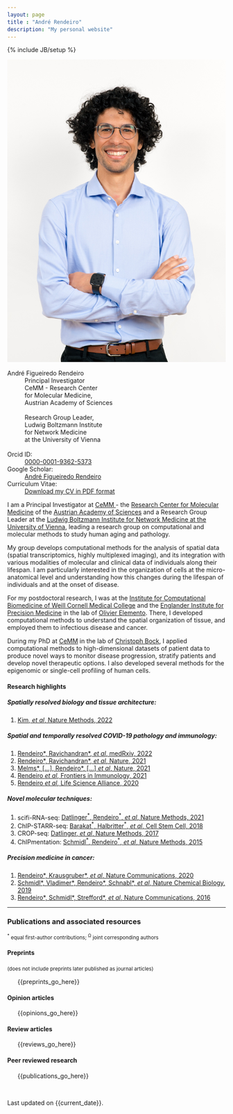 ```yaml
---
layout: page
title : "André Rendeiro"
description: "My personal website"
---
```

{% include JB/setup %}

<a rel="me" href="https://sciencemastodon.com/@afrendeiro"></a>

<div class="row">
    <div class="col-sm-3 center-block text-center brd">  <!--  custom-col-width -->
        <img src="me.jpg" class="my_image" alt="It's me, André!">
        <dl>
            <dt>
                <span property="foaf:firstName">André</span>
                <span property="foaf:middleName">Figueiredo</span>
                <span property="foaf:familyName">Rendeiro</span>
            </dt>
            <dd>Principal Investigator</dd>
            <dd>CeMM - Research Center</dd><dd>for Molecular Medicine,</dd>
            <dd>Austrian Academy of Sciences</dd>
            <br>
            <dd>Research Group Leader,</dd>
            <dd>Ludwig Boltzmann Institute</dd><dd>for Network Medicine</dd>
            <dd>at the University of Vienna</dd>
            <br>
            <!-- <dt>Address:</dt>
            <dd>
                <span
                    property="schema:address"
                    typeof="https://schema.org/PostalAddress"
                    vocab="https://schema.org/PostalAddress/">
                    <a href="https://goo.gl/maps/qa1K9PSu8xSp7z3M6">
                        <span property="streetAddress">Lazarettgasse 14, AKH BT 25.3</span>,<br>
                        <span property="postalCode">1090</span>
                        <span property="addressLocality">Vienna</span>, 
                        <span property="addressCountry">Austria</span>
                    </a>
                </span>
            </dd> -->
            <dt>Orcid ID:</dt>
            <dd>
                <a
                    property="https://purl.org/spar/datacite/orcid"
                    href="https://orcid.org/0000-0001-9362-5373">
                    0000-0001-9362-5373
                </a>
            </dd>
            <dt>Google Scholar:</dt>
            <dd>
                <a
                    href="https://scholar.google.at/citations?user=lj17pqEAAAAJ&hl=en">
                    André Figueiredo Rendeiro
                </a>
            </dd>
            <!-- <dt>Public Key:</dt>
            <dd>
                <a
                    href="https://andre-rendeiro.com/data/documents/public_key.pgp"
                    title="Use this to send me encrypted email">
                    PGP public key
                </a>
            </dd> -->
            <!-- <dt>ZeroNet ID:</dt>
                <dd>
                    <a href="http://127.0.0.1:43110/Me.ZeroNetwork.bit/?Profile/1RedkCkVaXuVXrqCMpoXQS29bwaqsuFdL/16XR1GVbekHSMMoUZ5pTQWFpq2anbkHgrC/arendeiro@zeroid.bit" title="Email me on ZeroNet">arendeiro@zeroid.bit</a>
                </dd>
            <dt>My Keybase identity:</dt>
                <dd>
                    <a href="https://keybase.io/afrendeiro" title="Me on Keybase">keybase.io/afrendeiro</a>
                </dd>
                 -->
            <dt>Curriculum Vitae:</dt>
            <dd>
                <a href="{{ site.author.cv }}" download="Rendeiro_AF_CV.pdf">Download my CV in PDF format</a>
            </dd>
        </dl>
    </div>
    <div class="col-sm-8" typeof="foaf:Person" about="https://andre-rendeiro.com/about" prefix="schema: https://schema.org/Person#">
        <p>
            I am a <span property="schema:jobTitle">Principal Investigator</span> at <a rel="schema:affiliation" href="https://cemm.at/research/groups/andre-rendeiro-group">CeMM </a>- the <a rel="schema:affiliation" href="https://cemm.at/research/groups/andre-rendeiro-group">Research Center for Molecular Medicine</a> of the <a rel="schema:memberOf" href="https://www.oeaw.ac.at/en/">Austrian Academy of Sciences</a> and a <span property="schema:jobTitle">Research Group Leader</span> at the <a rel="schema:affiliation" href="https://netmed.lbg.ac.at/">Ludwig Boltzmann Institute for Network Medicine at the University of Vienna</a>, leading a research group on computational and molecular methods to study human aging and pathology.
        </p>
        <p>
            My group develops computational methods for the analysis of spatial data (spatial transcriptomics, highly multiplexed imaging), and its integration with various modalities of molecular and    clinical data of individuals along their lifespan.
            I am particularly interested in the organization of cells at the micro-anatomical level and understanding how this changes during the lifespan of individuals and at the onset of disease.
        </p>
        <p>
            For my postdoctoral research, I was at the
            <a href="https://icb.med.cornell.edu/">Institute for Computational Biomedicine of Weill Cornell Medical College</a>
            and the <a href="https://eipm.weill.cornell.edu/">Englander Institute for Precision Medicine</a> 
            in the lab of <a href="https://elementolab.weill.cornell.edu/">Olivier Elemento</a>.
            There, I developed computational methods to understand the spatial organization of tissue, and employed them to infectious disease and cancer.
        </p>
        <p>
            During my PhD at <a href="https://cemm.at">CeMM</a> in the lab of <a href="https://www.bocklab.org/">Christoph Bock</a>, I applied computational methods to high-dimensional datasets of patient data to produce novel ways to monitor disease progression, stratify patients and develop novel therapeutic options. I also developed several methods for the epigenomic or single-cell profiling of human cells.
        </p>
        <!-- <p>
            I develop and sometimes contribute to open source software. Check out my <a href="https://github.com/afrendeiro">GitHub profile</a> to see my tools and project contributions.
        </p> -->
    </div>
    <div class="col-sm-8 blog-main" id="research">
        <h4>Research highlights</h4>
        <div class="col-sm-12">
            <!-- <div class="col-sm-6 col-shorter">
                <h5>Microanatomical basis of human aging:</h5>
                <ol>
                    <li>
                        <a rel="datacite:doi" href="https://dx.doi.org/">
                        X, <i>et al</i>, BioRxiv, 2024</a>
                    </li>
                </ol>
            </div> -->
            <div class="col-sm-6 col-shorter">
                <h5>Spatially resolved biology and tissue architecture:</h5>
                <ol>
                    <!-- <li>
                        <a rel="datacite:doi" href="https://dx.doi.org/">
                        X, <i>et al</i>, BioRxiv, 2024</a>
                    </li> -->
                    <li>
                        <a rel="datacite:doi" href="https://dx.doi.org/10.1038/s41592-022-01657-2">
                        Kim, <i>et al</i>, Nature Methods, 2022</a>
                    </li>
                </ol>
            </div>
        </div>
        <div class="col-sm-12">
            <div class="col-sm-4 col-shorter">
                <h5>Spatial and temporally resolved COVID-19 pathology and immunology:</h5>
                <ol>
                    <li>
                        <a rel="datacite:doi" href="https://dx.doi.org/10.1101/2022.11.28.22282811">
                        Rendeiro*, Ravichandran*, <i>et al</i>, medRxiv, 2022</a>
                    </li>
                    <li>
                        <a rel="datacite:doi" href="https://dx.doi.org/10.1038/s41586-021-03475-6">
                        Rendeiro*, Ravichandran*, <i>et al</i>, Nature, 2021</a>
                    </li>
                    <li>
                        <a rel="datacite:doi" href="https://dx.doi.org/10.1038/s41586-021-03569-1">
                        Melms*, [...], Rendeiro*, [...] <i>et al</i>, Nature, 2021</a>
                    </li>
                    <li>
                        <a rel="datacite:doi" href="https://dx.doi.org/10.3389/fimmu.2021.809937">
                        Rendeiro <i>et al</i>, Frontiers in Immunology, 2021</a>
                    </li>
                    <li>
                        <a rel="datacite:doi" href="https://dx.doi.org/10.26508/lsa.202000955">
                        Rendeiro <i>et al</i>, Life Science Alliance, 2020</a>
                    </li>
                </ol>
            </div>
            <div class="col-sm-4 col-shorter">
                <h5>Novel molecular techniques:</h5>
                <ol>
                    <li>
                        scifi-RNA-seq: <a rel="datacite:doi" href="https://dx.doi.org/10.1038/s41592-021-01153-z">
                        Datlinger<sup>*</sup>, Rendeiro<sup>*</sup>, <i>et al</i>, Nature Methods, 2021</a>
                    </li>
                    <li>
                        ChIP-STARR-seq: <a rel="datacite:doi" href="https://dx.doi.org/10.1016/j.stem.2018.06.014">
                        Barakat<sup>*</sup>, Halbritter<sup>*</sup>, <i>et al</i>, Cell Stem Cell, 2018</a>
                    </li>
                    <li>
                        CROP-seq: <a rel="datacite:doi" href="https://dx.doi.org/10.1038/nmeth.4177">
                        Datlinger, <i>et al</i>, Nature Methods, 2017</a>
                    </li>
                    <li>
                        ChIPmentation: <a rel="datacite:doi" href="https://dx.doi.org/10.1038/nmeth.3542">
                        Schmidl<sup>*</sup>, Rendeiro<sup>*</sup>, <i>et al</i>, Nature Methods, 2015</a>
                    </li>
                </ol>
            </div>
            <div class="col-sm-4 col-shorter">
                <h5>Precision medicine in cancer:</h5>
                <ol>
                    <li>
                        <a rel="datacite:doi" href="https://dx.doi.org/10.1038/s41467-019-14081-6">
                        Rendeiro*, Krausgruber*, <i>et al</i>, Nature Communications, 2020</a>
                    </li>
                    <li>
                        <a rel="datacite:doi" href="https://dx.doi.org/10.1038/s41589-018-0205-2">
                        Schmidl*, Vladimer*, Rendeiro*, Schnabl*, <i>et al</i>, Nature Chemical Biology, 2019</a>
                    </li>
                    <li>
                        <a rel="datacite:doi" href="https://dx.doi.org/10.1038/ncomms11938">
                        Rendeiro*, Schmidl*, Strefford*, <i>et al</i>, Nature Communications, 2016</a>
                    </li>
                </ol>
            </div>
        </div>
    </div>
</div>

<hr>

<div class="row blog-main" prefix="datacite: https://purl.org/spar/datacite/" id="publications">
    <h3>Publications and associated resources</h3>
    <script type='text/javascript' src='https://d1bxh8uas1mnw7.cloudfront.net/assets/embed.js'></script>
    <script async src="https://badge.dimensions.ai/badge.js" charset="utf-8"></script>
    <small><sup>*</sup> equal first-author contributions; <sup>Ω</sup> joint corresponding authors</small><br>
    <div class="col-sm-12">
        <h4>Preprints</h4>
        <small>(does not include preprints later published as journal articles)</small>
        <ol reversed="">
{{preprints_go_here}}
        </ol>
    </div>
    <div class="col-sm-12">
        <h4>Opinion articles</h4>
        <ol reversed="">
{{opinions_go_here}}
        </ol>
    </div>
    <div class="col-sm-12">
        <h4>Review articles</h4>
        <ol reversed="">
{{reviews_go_here}}
        </ol>
    </div>
    <div class="col-sm-12">
        <h4>Peer reviewed research</h4>
        <ol reversed="">
{{publications_go_here}}
        </ol>
    </div>
    <br>
    <div class="col-sm-12" style="margin-bottom: 30px;">
        <p>Last updated on {{current_date}}.</p>
    </div>
    <br>
</div>
